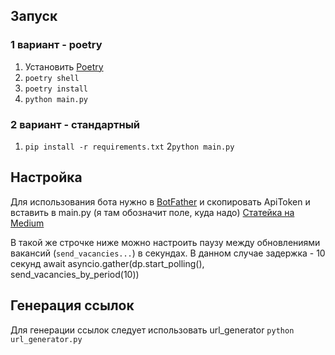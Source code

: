 ## Запуск
### 1 вариант - poetry
1. Установить [Poetry](https://python-poetry.org/docs/)
2. `poetry shell`
3. `poetry install`
4. `python main.py`
### 2 вариант - стандартный
1. `pip install -r requirements.txt`
2`python main.py`

## Настройка
Для использования бота нужно в [BotFather](https://t.me/BotFather)
и скопировать ApiToken и вставить в main.py (я там обозначит поле, куда надо)
[Статейка на Medium](https://medium.com/shibinco/create-a-telegram-bot-using-botfather-and-get-the-api-token-900ba00e0f39)

В такой же строчке ниже можно настроить паузу между обновлениями вакансий (`send_vacancies...`) в секундах.
В данном случае задержка - 10 секунд
    await asyncio.gather(dp.start_polling(), send_vacancies_by_period(10))

## Генерация ссылок
Для генерации ссылок следует использовать url_generator
`python url_generator.py`